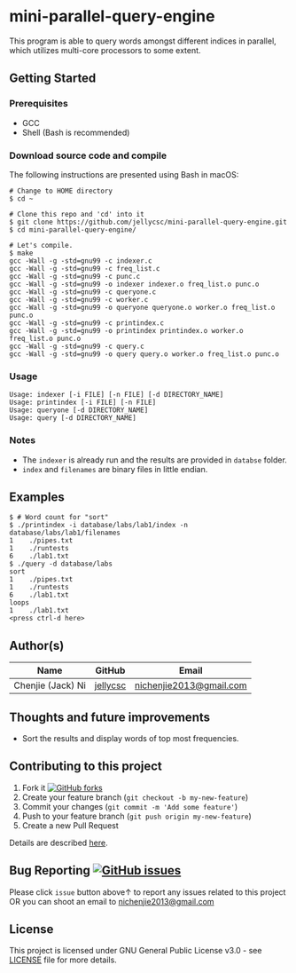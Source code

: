 # mini-parallel-query-engine
This program is able to query words amongst different indices in parallel, which utilizes multi-core processors to some extent.

## Getting Started

### Prerequisites

* GCC
* Shell (Bash is recommended)

### Download source code and compile
The following instructions are presented using Bash in macOS:
```
# Change to HOME directory
$ cd ~

# Clone this repo and 'cd' into it
$ git clone https://github.com/jellycsc/mini-parallel-query-engine.git
$ cd mini-parallel-query-engine/

# Let's compile.
$ make
gcc -Wall -g -std=gnu99 -c indexer.c
gcc -Wall -g -std=gnu99 -c freq_list.c
gcc -Wall -g -std=gnu99 -c punc.c
gcc -Wall -g -std=gnu99 -o indexer indexer.o freq_list.o punc.o
gcc -Wall -g -std=gnu99 -c queryone.c
gcc -Wall -g -std=gnu99 -c worker.c
gcc -Wall -g -std=gnu99 -o queryone queryone.o worker.o freq_list.o punc.o
gcc -Wall -g -std=gnu99 -c printindex.c
gcc -Wall -g -std=gnu99 -o printindex printindex.o worker.o freq_list.o punc.o
gcc -Wall -g -std=gnu99 -c query.c
gcc -Wall -g -std=gnu99 -o query query.o worker.o freq_list.o punc.o
```

### Usage
```
Usage: indexer [-i FILE] [-n FILE] [-d DIRECTORY_NAME]
Usage: printindex [-i FILE] [-n FILE]
Usage: queryone [-d DIRECTORY_NAME]
Usage: query [-d DIRECTORY_NAME]
```

### Notes 
* The `indexer` is already run and the results are provided in `databse` folder.
* `index` and `filenames` are binary files in little endian.

## Examples
```
$ # Word count for "sort"
$ ./printindex -i database/labs/lab1/index -n database/labs/lab1/filenames 
1    ./pipes.txt
1    ./runtests
6    ./lab1.txt
$ ./query -d database/labs
sort
1    ./pipes.txt
1    ./runtests
6    ./lab1.txt
loops
1    ./lab1.txt
<press ctrl-d here>
```

## Author(s)

| Name                    | GitHub                                     | Email
| ----------------------- | ------------------------------------------ | -------------------------
| Chenjie (Jack) Ni       | [jellycsc](https://github.com/jellycsc)    | nichenjie2013@gmail.com

## Thoughts and future improvements

* Sort the results and display words of top most frequencies.

## Contributing to this project

1. Fork it [![GitHub forks](https://img.shields.io/github/forks/jellycsc/mini-parallel-query-engine.svg?style=social&label=Fork&maxAge=2592000)](https://github.com/jellycsc/mini-parallel-query-engine/fork)
2. Create your feature branch (`git checkout -b my-new-feature`)
3. Commit your changes (`git commit -m 'Add some feature'`)
4. Push to your feature branch (`git push origin my-new-feature`)
5. Create a new Pull Request

Details are described [here](https://git-scm.com/book/en/v2/GitHub-Contributing-to-a-Project).

## Bug Reporting [![GitHub issues](https://img.shields.io/github/issues/jellycsc/mini-parallel-query-engine.svg)](https://github.com/jellycsc/mini-parallel-query-engine/issues/)

Please click `issue` button above↑ to report any issues related to this project  
OR you can shoot an email to <nichenjie2013@gmail.com>

## License
This project is licensed under GNU General Public License v3.0 - see [LICENSE](LICENSE) file for more details.
